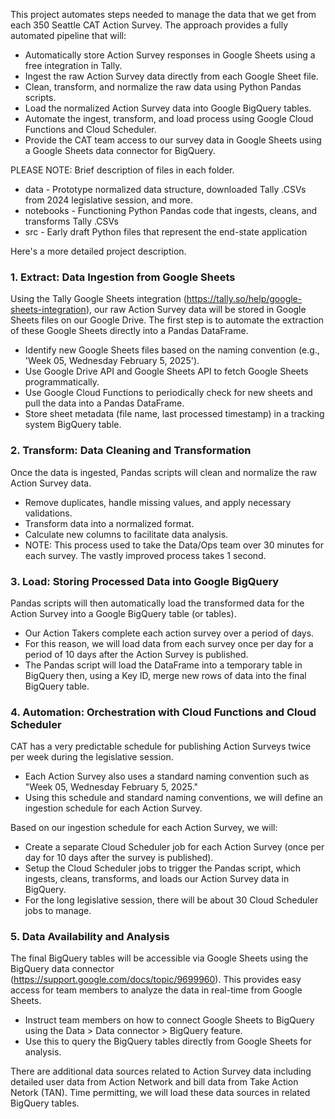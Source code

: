 This project automates steps needed to manage the data that we get from each 350 Seattle CAT Action Survey. The approach provides a fully automated pipeline that will:
 - Automatically store Action Survey responses in Google Sheets using a free integration in Tally.
 - Ingest the raw Action Survey data directly from each Google Sheet file.
 - Clean, transform, and normalize the raw data using Python Pandas scripts.
 - Load the normalized Action Survey data into Google BigQuery tables.
 - Automate the ingest, transform, and load process using Google Cloud Functions and Cloud Scheduler.
 - Provide the CAT team access to our survey data in Google Sheets using a Google Sheets data connector for BigQuery.

PLEASE NOTE: Brief description of files in each folder.
 - data - Prototype normalized data structure, downloaded Tally .CSVs from 2024 legislative session, and more.
 - notebooks - Functioning Python Pandas code that ingests, cleans, and transforms Tally .CSVs
 - src - Early draft Python files that represent the end-state application

Here's a more detailed project description.

### 1. Extract: Data Ingestion from Google Sheets
Using the Tally Google Sheets integration (https://tally.so/help/google-sheets-integration), our raw Action Survey data will be stored in Google Sheets files on our Google Drive. The first step is to automate the extraction of these Google Sheets directly into a Pandas DataFrame. 
 - Identify new Google Sheets files based on the naming convention (e.g., 'Week 05, Wednesday February 5, 2025').
 - Use Google Drive API and Google Sheets API to fetch Google Sheets programmatically.
 - Use Google Cloud Functions to periodically check for new sheets and pull the data into a Pandas DataFrame.
 - Store sheet metadata (file name, last processed timestamp) in a tracking system BigQuery table.

### 2. Transform: Data Cleaning and Transformation
Once the data is ingested, Pandas scripts will clean and normalize the raw Action Survey data.
 - Remove duplicates, handle missing values, and apply necessary validations.
 - Transform data into a normalized format.
 - Calculate new columns to facilitate data analysis.
 - NOTE: This process used to take the Data/Ops team over 30 minutes for each survey. The vastly improved process takes 1 second.

### 3. Load: Storing Processed Data into Google BigQuery
Pandas scripts will then automatically load the transformed data for the Action Survey into a Google BigQuery table (or tables).
 - Our Action Takers complete each action survey over a period of days.
 - For this reason, we will load data from each survey once per day for a period of 10 days after the Action Survey is published.
 - The Pandas script will load the DataFrame into a temporary table in BigQuery then, using a Key ID, merge new rows of data into the final BigQuery table.

### 4. Automation: Orchestration with Cloud Functions and Cloud Scheduler
CAT has a very predictable schedule for publishing Action Surveys twice per week during the legislative session. 
 - Each Action Survey also uses a standard naming convention such as "Week 05, Wednesday February 5, 2025." 
 - Using this schedule and standard naming conventions, we will define an ingestion schedule for each Action Survey.

Based on our ingestion schedule for each Action Survey, we will:
 - Create a separate Cloud Scheduler job for each Action Survey (once per day for 10 days after the survey is published).
 - Setup the Cloud Scheduler jobs to trigger the Pandas script, which ingests, cleans, transforms, and loads our Action Survey data in BigQuery.
 - For the long legislative session, there will be about 30 Cloud Scheduler jobs to manage.

### 5. Data Availability and Analysis
The final BigQuery tables will be accessible via Google Sheets using the BigQuery data connector (https://support.google.com/docs/topic/9699960). This provides easy access for team members to analyze the data in real-time from Google Sheets.
 - Instruct team members on how to connect Google Sheets to BigQuery using the Data > Data connector > BigQuery feature.
 - Use this to query the BigQuery tables directly from Google Sheets for analysis.

There are additional data sources related to Action Survey data including detailed user data from Action Network and bill data from Take Action Netork (TAN). Time permitting, we will load these data sources in related BigQuery tables.